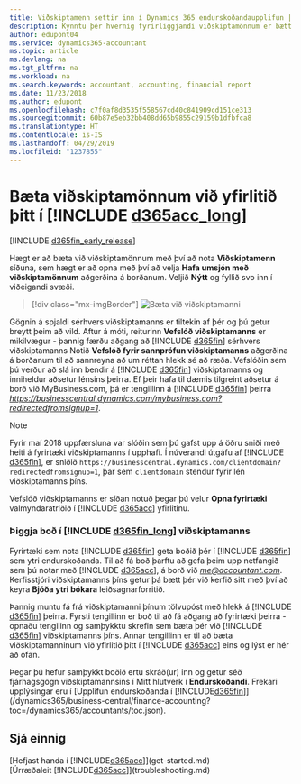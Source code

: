 ```yaml
---
title: Viðskiptamenn settir inn í Dynamics 365 endurskoðandaupplifun | Microsoft Docs
description: Kynntu þér hvernig fyrirliggjandi viðskiptamönnum er bætt við Accountant Hub fyrir Dynamics 365.
author: edupont04
ms.service: dynamics365-accountant
ms.topic: article
ms.devlang: na
ms.tgt_pltfrm: na
ms.workload: na
ms.search.keywords: accountant, accounting, financial report
ms.date: 11/23/2018
ms.author: edupont
ms.openlocfilehash: c7f0af8d3535f558567cd40c841909cd151ce313
ms.sourcegitcommit: 60b87e5eb32bb408dd65b9855c29159b1dfbfca8
ms.translationtype: HT
ms.contentlocale: is-IS
ms.lasthandoff: 04/29/2019
ms.locfileid: "1237855"
---
```

# <a name="add-clients-to-your-dashboard-in-include-d365acclongincludesd365acclongmdmd"></a>Bæta viðskiptamönnum við yfirlitið þitt í [!INCLUDE [d365acc_long](includes/d365acc_long_md.md)]
[!INCLUDE [d365fin_early_release](includes/d365fin_early_release.md.md)]

Hægt er að bæta við viðskiptamönnum með því að nota **Viðskiptamenn** síðuna, sem hægt er að opna með því að velja **Hafa umsjón með viðskiptamönnum** aðgerðina á borðanum. Veljið **Nýtt** og fyllið svo inn í viðeigandi svæði.  

> [!div class="mx-imgBorder"]
> ![Bæta við viðskiptamanni](./media/accountant-add-client/manage-client.png)

Gögnin á spjaldi sérhvers viðskiptamanns er tiltekin af þér og þú getur breytt þeim að vild. Aftur á móti, reiturinn **Vefslóð viðskiptamanns** er mikilvægur - þannig færðu aðgang að [!INCLUDE [d365fin](includes/d365fin_md.md)] sérhvers viðskiptamanns  Notið **Vefslóð fyrir sannprófun viðskiptamanns** aðgerðina á borðanum til að sannreyna að um réttan hlekk sé að ræða. Vefslóðin sem þú verður að slá inn bendir á [!INCLUDE [d365fin](includes/d365fin_md.md)] viðskiptamanns og inniheldur aðsetur lénsins þeirra. Ef þeir hafa til dæmis tilgreint aðsetur á borð við MyBusiness.com, þá er tengillinn á [!INCLUDE [d365fin](includes/d365fin_md.md)] þeirra *https://businesscentral.dynamics.com/mybusiness.com?redirectedfromsignup=1*.  

> [!NOTE]
>  Fyrir maí 2018 uppfærsluna var slóðin sem þú gafst upp á öðru sniði með heiti á fyrirtæki viðskiptamanns í upphafi. Í núverandi útgáfu af [!INCLUDE [d365fin](includes/d365fin_md.md)], er sniðið ```https://businesscentral.dynamics.com/clientdomain?redirectedfromsignup=1```, þar sem ```clientdomain``` stendur fyrir lén viðskiptamanns þíns.  

Vefslóð viðskiptamanns er síðan notuð þegar þú velur **Opna fyrirtæki** valmyndaratriðið í [!INCLUDE [d365acc](includes/d365acc_md.md)] yfirlitinu.  

### <a name="get-invited-to-a-clients-include-d365finlongincludesd365finlongmdmd"></a>Þiggja boð í [!INCLUDE [d365fin_long](includes/d365fin_long_md.md)] viðskiptamanns
Fyrirtæki sem nota [!INCLUDE [d365fin](includes/d365fin_md.md)] geta boðið þér í [!INCLUDE [d365fin](includes/d365fin_md.md)] sem ytri endurskoðanda. Til að fá boð þarftu að gefa þeim upp netfangið sem þú notar með [!INCLUDE [d365acc](includes/d365acc_md.md)], á borð við <em>me@accountant.com</em>. Kerfisstjóri viðskiptamanns þíns getur þá bætt þér við kerfið sitt með því að keyra **Bjóða ytri bókara** leiðsagnarforritið.  

Þannig muntu fá frá viðskiptamanni þínum tölvupóst með hlekk á [!INCLUDE [d365fin](includes/d365fin_md.md)] þeirra. Fyrsti tengillinn er boð til að fá aðgang að fyrirtæki þeirra - opnaðu tengilinn og samþykktu skrefin sem bæta þér við [!INCLUDE [d365fin](includes/d365fin_md.md)] viðskiptamanns þíns. Annar tengillinn er til að bæta viðskiptamanninum við yfirlitið þitt í [!INCLUDE [d365acc](includes/d365acc_md.md)] eins og lýst er hér að ofan.  

Þegar þú hefur samþykkt boðið ertu skráð(ur) inn og getur séð fjárhagsgögn viðskiptamannsins í Mitt hlutverk í **Endurskoðandi**. Frekari upplýsingar eru í [Upplifun endurskoðanda í [!INCLUDE[d365fin](includes/d365fin_md.md)]](/dynamics365/business-central/finance-accounting?toc=/dynamics365/accountants/toc.json).  

## <a name="see-also"></a>Sjá einnig
[Hefjast handa í [!INCLUDE[d365acc](includes/d365acc_md.md)]](get-started.md)  
[Úrræðaleit [!INCLUDE[d365acc](includes/d365acc_md.md)]](troubleshooting.md)  
